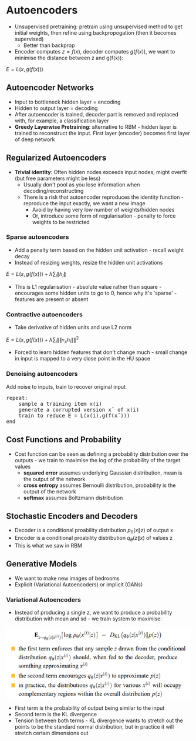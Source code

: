 # Autoencoders
* Unsupervised pretraining: pretrain using unsupervised method to get initial weights, then refine using backpropogation (then it becomes supervised)
    * Better than backprop
* Encoder computes $z=f(x)$, decoder computes $g(f(x))$, we want to minimise the distance between z and g(f(x)):

$E = L(x, g(f(x)))$

## Autoencoder Networks
* Input to bottleneck hidden layer = encoding
* Hidden to output layer = decoding
* After autoencoder is trained, decoder part is removed and replaced with, for example, a classification layer
* **Greedy Layerwise Pretraining**: alternative to RBM - hidden layer is trained to reconstruct the input. First layer (encoder) becomes first layer of deep network

## Regularized Autoencoders
* **Trivial identity**: Often hidden nodes exceeds input nodes, might overfit (but free parameters might be less)
    * Usually don't pool as you lose information when decoding/reconstructing
    * There is a risk that autoencoder reproduces the identity function - reproduce the input exactly, we want a new image
        * Avoid by having very low number of weights/hidden nodes
        * Or, introduce some form of regularisation - penalty to force weights to be restricted

### Sparse autoencoders
* Add a penalty term based on the hidden unit activation - recall weight decay
* Instead of resizing weights, resize the hidden unit activations

$E = L(x, g(f(x))) + \lambda \sum_i\|h_i\|$

* This is L1 regularisation - absolute value rather than square - encourages some hidden units to go to 0, hence why it's 'sparse' - features are present or absent

### Contractive autoencoders
* Take derivative of hidden units and use L2 norm

$E = L(x, g(f(x))) + \lambda \sum_i\|\|\triangledown_x h_i\|\|^2$

* Forced to learn hidden features that don't change much - small change in input is mapped to a very close point in the HU space

### Denoising autoencoders 
Add noise to inputs, train to recover original input

<pre>repeat:
    sample a training item x(i)
    generate a corrupted version x˜ of x(i)
    train to reduce E = L(x(i),g(f(x˜)))
end
</pre>

## Cost Functions and Probability
* Cost function can be seen as defining a probability distribution over the outputs - we train to maximise the log of the probability of the target values
    * **squared error** assumes underlying Gaussian distribution, mean is the output of the network
    * **cross entropy** assumes Bernoulli distribution, probability is the output of the network
    * **softmax** assumes Boltzmann distribution

## Stochastic Encoders and Decoders
* Decoder is a conditional proability distribution $p_\theta(x\|z)$ of output x
* Encoder is a conditional proability distribution $q_\theta(z\|x)$ of values z
* This is what we saw in RBM

## Generative Models
* We want to make new images of bedrooms
* Explicit (Variational Autoencoders) or implicit (GANs)
    
### Variational Autoencoders
* Instead of producing a single z, we want to produce a probability distribution with mean and sd - we train system to maximise:

![](vae.png)

* First term is the probability of output being similar to the input
* Second term is the KL divergence
* Tension between both terms - KL divergence wants to stretch out the points to be the standard normal distribution, but in practice it will stretch certain dimensions out